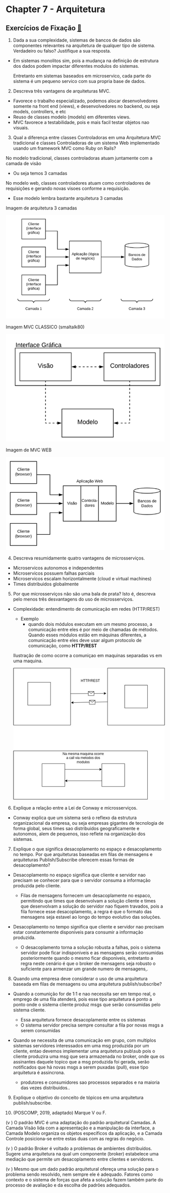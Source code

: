 # Chapter 7 - Arquitetura

## **Exercícios de Fixação [🔗](https://engsoftmoderna.info/cap7.html#exerc%C3%ADcios-de-fixa%C3%A7%C3%A3o)**

1. Dada a sua complexidade, sistemas de bancos de dados são componentes relevantes na arquitetura de qualquer tipo de sistema. Verdadeiro ou falso? Justifique a sua resposta.

- Em sistemas monolitos sim, pois a mudança na definição de estrutura dos dados podem impactar diferentes modulos do sistemas.
    
    Entretanto em sistemas baseados em microservico, cada parte do sistema é um pequeno servico com sua propria base de dados.
    

2. Descreva três vantagens de arquiteturas MVC.

- Favorece o trabalho especializado, podemos alocar desenvolvedores somente na front end (views), e desenvolvedores no backend, ou seja models, controllers, e etc
- Reuso de classes modelo (models) em diferentes views.
- MVC favorece a testabilidade, pois e mais facil testar objetos nao visuais.

3. Qual a diferença entre classes Controladoras em uma Arquitetura MVC tradicional e classes Controladoras de um sistema Web implementado usando um framework MVC como Ruby on Rails?

No modelo tradicional, classes controladoras atuam juntamente com a camada de visão

- Ou seja temos 3 camadas

No modelo web, classes controladores atuam como controladores de requisições e gerando novas visoes conforme a requisição.

- Esse modelo lembra bastante arquitetura 3 camadas

Imagem de arquitetura 3 camadas 

![Untitled](Chapter%207%20-%20Arquitetura%20f52bb1645ab24b39b44c58fbce4ddedd/Untitled.png)

Imagem MVC CLASSICO (smaltalk80)

![Untitled](Chapter%207%20-%20Arquitetura%20f52bb1645ab24b39b44c58fbce4ddedd/Untitled%201.png)

Imagem de MVC WEB

![Untitled](Chapter%207%20-%20Arquitetura%20f52bb1645ab24b39b44c58fbce4ddedd/Untitled%202.png)

4. Descreva resumidamente quatro vantagens de microsserviços.

- Microservicos autonomos e independentes
- Microservicos possuem falhas parciais
- Microservicos escalam horizontalmente (cloud e virtual machines)
- Times distribuidos globalmente

5. Por que microsserviços não são uma bala de prata? Isto é, descreva pelo menos três desvantagens do uso de microsserviços.

- Complexidade: entendimento de comunicação em redes (HTTP/REST)
    - Exemplo
        - quando dois módulos executam em um mesmo processo, a comunicação entre eles é por meio de chamadas de métodos. Quando esses módulos estão em máquinas diferentes, a comunicação entre eles deve usar algum protocolo de comunicação, como **HTTP/REST**
    
    Ilustração de como ocorre a comuniçao em maquinas separadas vs em uma maquina.
    
    ![processos_rest_micro.jpg](Chapter%207%20-%20Arquitetura%20f52bb1645ab24b39b44c58fbce4ddedd/processos_rest_micro.jpg)
    

6. Explique a relação entre a Lei de Conway e microsserviços.

- Conway explica que um sistema será o reflexo da estrutura organizacional da empresa, ou seja empresas gigantes de tecnologia de forma global, seus times sao distribuidos geograficamente e autonomos, alem de pequenos, isso reflete na organização dos sistemas.

7. Explique o que significa desacoplamento no espaço e desacoplamento no tempo. Por que arquiteturas baseadas em filas de mensagens e arquiteturas Publish/Subscribe oferecem essas formas de desacoplamento?

- Desacoplamento no espaço significa que cliente e servidor nao precisam se conhecer  para que o servidor consuma a informação produzida pelo cliente.
    - Filas de mensagens fornecem um desacoplamente no espaco, permitindo que times que desenvolvam a solução cliente e times que desenvolvam a solução do servidor nao fiquem travados, pois a fila fornece esse desacoplamento, a regra é que o formato das mensagens seja estavel ao longo do tempo evolutivo das soluções.
    
- Desacoplamento no tempo significa que cliente e servidor nao precisam estar constantemente disponíveis para consumir a informação produzida.
    - O desacoplamento torna a solução robusta a falhas, pois o sistema servidor pode ficar indisponiveis e as mensagens serão consumidas posteriormente quando o mesmo ficar disponiveis, entretanto a regra neste cenário é que o broker de mensagens seja robusto o suficiente para armenzar um grande numero de mensagens,.

8. Quando uma empresa deve considerar o uso de uma arquitetura baseada em filas de mensagens ou uma arquitetura publish/subscribe?

- Quando a comunição for de 1:1 e nao necessita ser em tempo real, o emprego de uma fila atenderá, pois esse tipo arquitetura é ponto a ponto onde o sistema cliente produz msgs que serão consumidas pelo sistema cliente.
    - Essa arquitetura fornece desacoplamente entre os sistemas
    - O sistema servidor precisa sempre consultar a fila por novas msgs a serem consumidas

- Quando se necessita de uma comunicação em grupo, com multiplos sistemas servidores interessados em uma msg produzida por um cliente, entao devemos implementar uma arquitetura pub\sub pois o cliente produzira uma msg que sera armazenada no broker, onde que os assinantes daquele topico que a msg produzida foi gerada, serão notificados que há novas msgs a serem puxadas (pull), esse tipo arquitetura é assincrona.
    - produtores e consumidores sao processos separados e na maioria das vezes distribuidos..

9. Explique o objetivo do conceito de tópicos em uma arquitetura publish/subscribe.

10. (POSCOMP, 2019, adaptado) Marque V ou F.

(v ) O padrão MVC é uma adaptação do padrão arquitetural Camadas. A Camada Visão lida com a apresentação e a manipulação da interface, a Camada Modelo organiza os objetos específicos da aplicação, e a Camada Controle posiciona-se entre estas duas com as regras do negócio.

(v ) O padrão Broker é voltado a problemas de ambientes distribuídos. Sugere uma arquitetura na qual um componente (broker) estabelece uma mediação que permite um desacoplamento entre clientes e servidores.

(v ) Mesmo que um dado padrão arquitetural ofereça uma solução para o problema sendo resolvido, nem sempre ele é adequado. Fatores como contexto e o sistema de forças que afeta a solução fazem também parte do processo de avaliação e da escolha de padrões adequados.